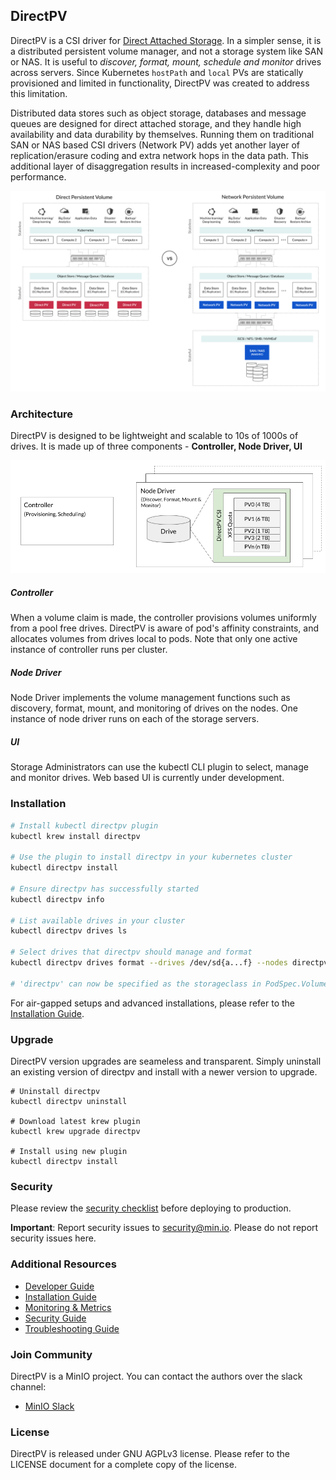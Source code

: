 DirectPV
----------

DirectPV is a CSI driver for [Direct Attached Storage](https://en.wikipedia.org/wiki/Direct-attached_storage). In a simpler sense, it is a distributed persistent volume manager, and not a storage system like SAN or NAS. It is useful to *discover, format, mount, schedule and monitor* drives across servers. Since Kubernetes `hostPath` and `local` PVs are statically provisioned and limited in functionality, DirectPV was created to address this limitation. 

Distributed data stores such as object storage, databases and message queues are designed for direct attached storage, and they handle high availability and data durability by themselves. Running them on traditional SAN or NAS based CSI drivers (Network PV) adds yet another layer of replication/erasure coding and extra network hops in the data path. This additional layer of disaggregation results in increased-complexity and poor performance.

![Architecture Diagram](https://github.com/minio/directpv/blob/master/docs/images/architecture.png?raw=true)

### Architecture

DirectPV is designed to be lightweight and scalable to 10s of 1000s of drives. It is made up of three components - **Controller, Node Driver, UI**

![DirectPV Architecture](https://github.com/minio/directpv/blob/master/docs/images/directpv_architecture.png?raw=true)

##### Controller

When a volume claim is made, the controller provisions volumes uniformly from a pool free drives. DirectPV is aware of pod's affinity constraints, and allocates volumes from drives local to pods. Note that only one active instance of controller runs per cluster.

##### Node Driver

Node Driver implements the volume management functions such as discovery, format, mount, and monitoring of drives on the nodes. One instance of node driver runs on each of the storage servers. 

##### UI

Storage Administrators can use the kubectl CLI plugin to select, manage and monitor drives. Web based UI is currently under development. 

### Installation

```sh
# Install kubectl directpv plugin
kubectl krew install directpv

# Use the plugin to install directpv in your kubernetes cluster
kubectl directpv install

# Ensure directpv has successfully started
kubectl directpv info

# List available drives in your cluster
kubectl directpv drives ls

# Select drives that directpv should manage and format
kubectl directpv drives format --drives /dev/sd{a...f} --nodes directpv-{1...4}

# 'directpv' can now be specified as the storageclass in PodSpec.VolumeClaimTemplates
```

For air-gapped setups and advanced installations, please refer to the [Installation Guide](./docs/installation.md).

### Upgrade

DirectPV version upgrades are seameless and transparent. Simply uninstall an existing version of directpv and install with a newer version to upgrade.

```
# Uninstall directpv
kubectl directpv uninstall 

# Download latest krew plugin
kubectl krew upgrade directpv

# Install using new plugin
kubectl directpv install
```

### Security

Please review the [security checklist](./security-checklist.md) before deploying to production.

**Important**: Report security issues to security@min.io. Please do not report security issues here.

### Additional Resources

- [Developer Guide](./docs/development-and-testing.md)
- [Installation Guide](./docs/installation.md)
- [Monitoring & Metrics](./docs/metrics.md)
- [Security Guide](./docs/security.md)
- [Troubleshooting Guide](./docs/troubleshooting.md)

### Join Community

DirectPV is a MinIO project. You can contact the authors over the slack channel:

- [MinIO Slack](https://join.slack.com/t/minio/shared_invite/zt-wjdzimbo-apoPb9jEi5ssl2iedx6MoA)

### License

DirectPV is released under GNU AGPLv3 license. Please refer to the LICENSE document for a complete copy of the license.
